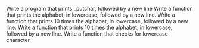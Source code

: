 Write a program that prints _putchar, followed by a new line
Write a function that prints the alphabet, in lowercase, followed by a new line.
Write a function that prints 10 times the alphabet, in lowercase, followed by a new line.
Write a function that prints 10 times the alphabet, in lowercase, followed by a new line.
Write a function that checks for lowercase character.
